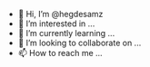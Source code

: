 - 👋 Hi, I’m @hegdesamz
- 👀 I’m interested in ...
- 🌱 I’m currently learning ...
- 💞️ I’m looking to collaborate on ...
- 📫 How to reach me ...

<!---
hegdesamz/hegdesamz is a ✨ special ✨ repository because its `README.md` (this file) appears on your GitHub profile.
You can click the Preview link to take a look at your changes.
--->
